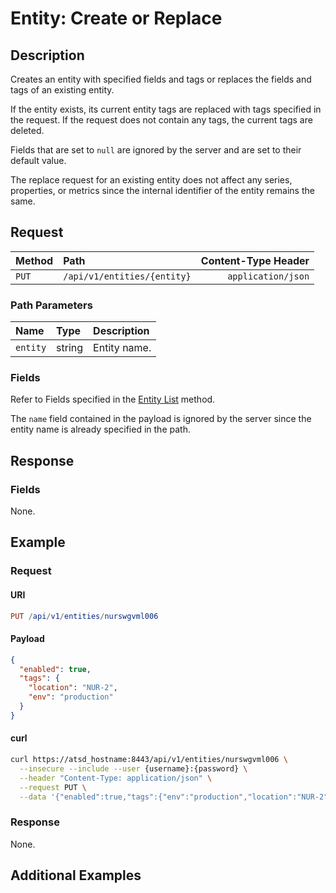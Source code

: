 # Entity: Create or Replace

## Description

Creates an entity with specified fields and tags or replaces the fields and tags of an existing entity.

If the entity exists, its current entity tags are replaced with tags specified in the request. If the request does not contain any tags, the current tags are deleted.

Fields that are set to `null` are ignored by the server and are set to their default value.

The replace request for an existing entity does not affect any series, properties, or metrics since the internal identifier of the entity remains the same.

## Request

| **Method** | **Path** | **Content-Type Header**|
|:---|:---|---:|
| `PUT` | `/api/v1/entities/{entity}` | `application/json` |

### Path Parameters

|**Name**|**Type**|**Description**|
|:---|:---|:---|
| `entity` |string|Entity name.|

### Fields

Refer to Fields specified in the [Entity List](list.md#fields) method.

The `name` field contained in the payload is ignored by the server since the entity name is already specified in the path.

## Response

### Fields

None.

## Example

### Request

#### URI

```elm
PUT /api/v1/entities/nurswgvml006
```

#### Payload

```json
{
  "enabled": true,
  "tags": {
    "location": "NUR-2",
    "env": "production"
  }
}
```

#### curl

```bash
curl https://atsd_hostname:8443/api/v1/entities/nurswgvml006 \
  --insecure --include --user {username}:{password} \
  --header "Content-Type: application/json" \
  --request PUT \
  --data '{"enabled":true,"tags":{"env":"production","location":"NUR-2"}}'
```

### Response

None.

## Additional Examples
